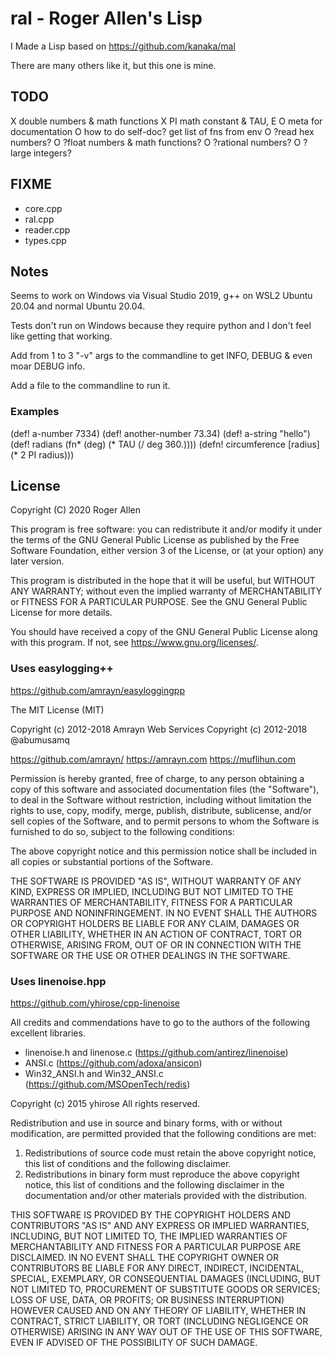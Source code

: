 # ral - Roger Allen's Lisp

I Made a Lisp based on https://github.com/kanaka/mal

There are many others like it, but this one is mine.

## TODO

X double numbers & math functions
X PI math constant & TAU, E
O meta for documentation
O how to do self-doc?  get list of fns from env
O ?read hex numbers?
O ?float numbers & math functions?
O ?rational numbers?
O ?large integers?

## FIXME

- core.cpp
- ral.cpp
- reader.cpp
- types.cpp

## Notes

Seems to work on Windows via Visual Studio 2019, g++ on WSL2 Ubuntu 20.04 and normal Ubuntu 20.04.

Tests don't run on Windows because they require python and I don't feel like getting that working.

Add from 1 to 3 "-v" args to the commandline to get INFO, DEBUG & even moar DEBUG info.

Add a file to the commandline to run it.

### Examples
 
(def! a-number 7334)
(def! another-number 73.34)
(def! a-string "hello")
(def! radians (fn* (deg) (* TAU (/ deg 360.))))
(defn! circumference [radius] (* 2 PI radius)))

## License

Copyright (C) 2020 Roger Allen

This program is free software: you can redistribute it and/or modify
it under the terms of the GNU General Public License as published by
the Free Software Foundation, either version 3 of the License, or
(at your option) any later version.

This program is distributed in the hope that it will be useful,
but WITHOUT ANY WARRANTY; without even the implied warranty of
MERCHANTABILITY or FITNESS FOR A PARTICULAR PURPOSE.  See the
GNU General Public License for more details.

You should have received a copy of the GNU General Public License
along with this program.  If not, see <https://www.gnu.org/licenses/>.

### Uses easylogging++

https://github.com/amrayn/easyloggingpp

The MIT License (MIT)

Copyright (c) 2012-2018 Amrayn Web Services
Copyright (c) 2012-2018 @abumusamq

https://github.com/amrayn/
https://amrayn.com
https://muflihun.com

Permission is hereby granted, free of charge, to any person obtaining a copy of
this software and associated documentation files (the "Software"), to deal in
the Software without restriction, including without limitation the rights to
use, copy, modify, merge, publish, distribute, sublicense, and/or sell copies of
the Software, and to permit persons to whom the Software is furnished to do so,
subject to the following conditions:

The above copyright notice and this permission notice shall be included in all
copies or substantial portions of the Software.

THE SOFTWARE IS PROVIDED "AS IS", WITHOUT WARRANTY OF ANY KIND, EXPRESS OR
IMPLIED, INCLUDING BUT NOT LIMITED TO THE WARRANTIES OF MERCHANTABILITY, FITNESS
FOR A PARTICULAR PURPOSE AND NONINFRINGEMENT. IN NO EVENT SHALL THE AUTHORS OR
COPYRIGHT HOLDERS BE LIABLE FOR ANY CLAIM, DAMAGES OR OTHER LIABILITY, WHETHER
IN AN ACTION OF CONTRACT, TORT OR OTHERWISE, ARISING FROM, OUT OF OR IN
CONNECTION WITH THE SOFTWARE OR THE USE OR OTHER DEALINGS IN THE SOFTWARE.

### Uses linenoise.hpp

https://github.com/yhirose/cpp-linenoise

All credits and commendations have to go to the authors of the
following excellent libraries.

 - linenoise.h and linenose.c (https://github.com/antirez/linenoise)
 - ANSI.c (https://github.com/adoxa/ansicon)
 - Win32_ANSI.h and Win32_ANSI.c (https://github.com/MSOpenTech/redis)

Copyright (c) 2015 yhirose
All rights reserved.
  
Redistribution and use in source and binary forms, with or without
modification, are permitted provided that the following conditions are met:
  
1. Redistributions of source code must retain the above copyright notice, this 
   list of conditions and the following disclaimer.
2. Redistributions in binary form must reproduce the above copyright notice,
   this list of conditions and the following disclaimer in the documentation
   and/or other materials provided with the distribution.
  
THIS SOFTWARE IS PROVIDED BY THE COPYRIGHT HOLDERS AND CONTRIBUTORS "AS IS" AND
ANY EXPRESS OR IMPLIED WARRANTIES, INCLUDING, BUT NOT LIMITED TO, THE IMPLIED
WARRANTIES OF MERCHANTABILITY AND FITNESS FOR A PARTICULAR PURPOSE ARE
DISCLAIMED. IN NO EVENT SHALL THE COPYRIGHT OWNER OR CONTRIBUTORS BE LIABLE FOR
ANY DIRECT, INDIRECT, INCIDENTAL, SPECIAL, EXEMPLARY, OR CONSEQUENTIAL DAMAGES
(INCLUDING, BUT NOT LIMITED TO, PROCUREMENT OF SUBSTITUTE GOODS OR SERVICES;
LOSS OF USE, DATA, OR PROFITS; OR BUSINESS INTERRUPTION) HOWEVER CAUSED AND
ON ANY THEORY OF LIABILITY, WHETHER IN CONTRACT, STRICT LIABILITY, OR TORT
(INCLUDING NEGLIGENCE OR OTHERWISE) ARISING IN ANY WAY OUT OF THE USE OF THIS
SOFTWARE, EVEN IF ADVISED OF THE POSSIBILITY OF SUCH DAMAGE.